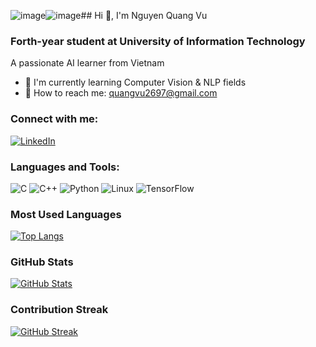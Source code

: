 ![image](https://github.com/user-attachments/assets/46610a65-f8c8-49b1-9d12-780bf702a73c)![image](https://github.com/user-attachments/assets/61a34eb9-643d-45c2-b531-3081aafbbfec)## Hi 👋, I'm Nguyen Quang Vu 
### Forth-year student at University of Information Technology

A passionate AI learner from Vietnam

- 🌱 I'm currently learning Computer Vision & NLP fields
- 📍 How to reach me: quangvu2697@gmail.com

### Connect with me:
[![LinkedIn](https://img.shields.io/badge/LinkedIn-0077B5?style=for-the-badge&logo=linkedin&logoColor=white)](https://www.linkedin.com/in/v%C5%A9-nguy%E1%BB%85n-quang-26b706247/)

### Languages and Tools:
![C](https://img.shields.io/badge/C-00599C?style=for-the-badge&logo=c&logoColor=white)
![C++](https://cdn4.iconfinder.com/data/icons/logos-brands-in-colors/404/c_logo-512.png)
![Python](https://img.shields.io/badge/Python-3776AB?style=for-the-badge&logo=python&logoColor=white)
![Linux](https://img.shields.io/badge/Linux-FCC624?style=for-the-badge&logo=linux&logoColor=black)
![TensorFlow](https://img.shields.io/badge/TensorFlow-FF6F00?style=for-the-badge&logo=tensorflow&logoColor=white)

### Most Used Languages
[![Top Langs](https://github-readme-stats.vercel.app/api/top-langs/?username=quangvu32&layout=compact)](https://github.com/anuraghazra/github-readme-stats)

### GitHub Stats
[![GitHub Stats](https://github-readme-stats.vercel.app/api?username=quangvu32&show_icons=true&theme=dark)](https://github.com/anuraghazra/github-readme-stats)

### Contribution Streak
[![GitHub Streak](https://streak-stats.demolab.com/?user=quangvu32&theme=dark)](https://git.io/streak-stats)
